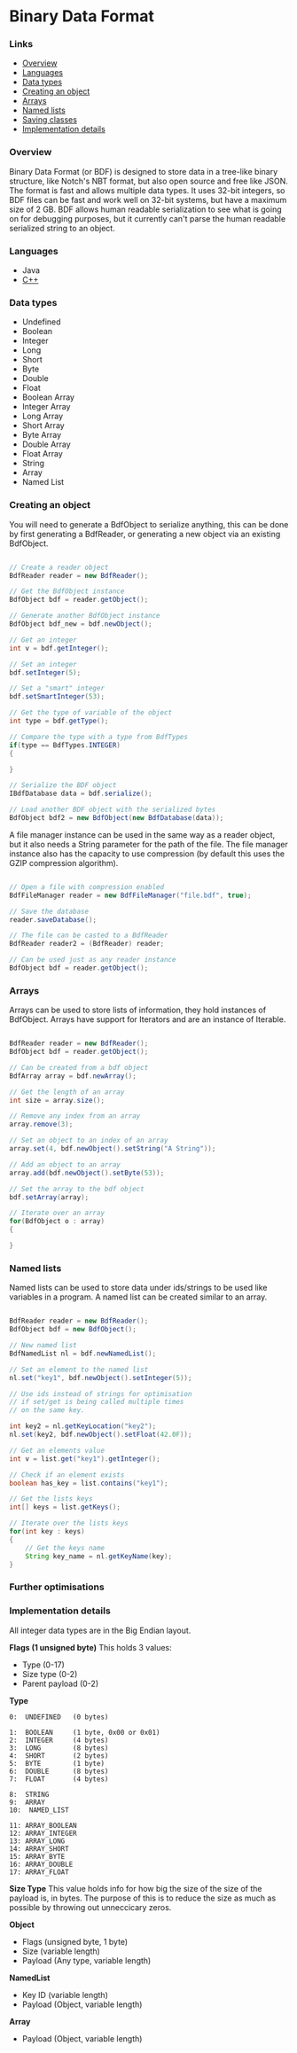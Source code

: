 # Binary Data Format

### Links

- <a href="#overview">Overview</a>
- <a href="#languages">Languages</a>
- <a href="#data-types">Data types</a>
- <a href="#creating-an-object">Creating an object</a>
- <a href="#arrays">Arrays</a>
- <a href="#named-lists">Named lists</a>
- <a href="#saving-classes">Saving classes</a>
- <a href="#implementation-details">Implementation details</a>

### Overview

Binary Data Format (or BDF) is designed to store data in a tree-like binary structure,
like Notch's NBT format, but also open source and free like JSON. The format is
fast and allows multiple data types. It uses 32-bit integers, so BDF files can
be fast and work well on 32-bit systems, but have a maximum size of 2 GB.
BDF allows human readable serialization to see what is going on for debugging
purposes, but it currently can't parse the human readable serialized string to an object.


### Languages

- Java
- <a href="https://github.com/jsrobson10/BdfCpp">C++</a>

### Data types

- Undefined
- Boolean
- Integer
- Long
- Short
- Byte
- Double
- Float
- Boolean Array
- Integer Array
- Long Array
- Short Array
- Byte Array
- Double Array
- Float Array
- String
- Array
- Named List

### Creating an object

You will need to generate a BdfObject to serialize anything,
this can be done by first generating a BdfReader, or generating
a new object via an existing BdfObject.

```java

// Create a reader object
BdfReader reader = new BdfReader();

// Get the BdfObject instance
BdfObject bdf = reader.getObject();

// Generate another BdfObject instance
BdfObject bdf_new = bdf.newObject();

// Get an integer
int v = bdf.getInteger();

// Set an integer
bdf.setInteger(5);

// Set a "smart" integer
bdf.setSmartInteger(53);

// Get the type of variable of the object
int type = bdf.getType();

// Compare the type with a type from BdfTypes
if(type == BdfTypes.INTEGER)
{

}

// Serialize the BDF object
IBdfDatabase data = bdf.serialize();

// Load another BDF object with the serialized bytes
BdfObject bdf2 = new BdfObject(new BdfDatabase(data));

```

A file manager instance can be used in the same way as a reader object,
but it also needs a String parameter for the path of the file. The file
manager instance also has the capacity to use compression (by default this
uses the GZIP compression algorithm).

```java

// Open a file with compression enabled
BdfFileManager reader = new BdfFileManager("file.bdf", true);

// Save the database
reader.saveDatabase();

// The file can be casted to a BdfReader
BdfReader reader2 = (BdfReader) reader;

// Can be used just as any reader instance
BdfObject bdf = reader.getObject();

```

### Arrays

Arrays can be used to store lists of information, they hold instances of
BdfObject. Arrays have support for Iterators and are an instance of Iterable.

```java

BdfReader reader = new BdfReader();
BdfObject bdf = reader.getObject();

// Can be created from a bdf object
BdfArray array = bdf.newArray();

// Get the length of an array
int size = array.size();

// Remove any index from an array
array.remove(3);

// Set an object to an index of an array
array.set(4, bdf.newObject().setString("A String"));

// Add an object to an array
array.add(bdf.newObject().setByte(53));

// Set the array to the bdf object
bdf.setArray(array);

// Iterate over an array
for(BdfObject o : array)
{

}

```

### Named lists

Named lists can be used to store data under ids/strings
to be used like variables in a program. A named list
can be created similar to an array.

```java

BdfReader reader = new BdfReader();
BdfObject bdf = new BdfObject();

// New named list
BdfNamedList nl = bdf.newNamedList();

// Set an element to the named list
nl.set("key1", bdf.newObject().setInteger(5));

// Use ids instead of strings for optimisation
// if set/get is being called multiple times
// on the same key.

int key2 = nl.getKeyLocation("key2");
nl.set(key2, bdf.newObject().setFloat(42.0F));

// Get an elements value
int v = list.get("key1").getInteger();

// Check if an element exists
boolean has_key = list.contains("key1");

// Get the lists keys
int[] keys = list.getKeys();

// Iterate over the lists keys
for(int key : keys)
{
	// Get the keys name
	String key_name = nl.getKeyName(key);
}

```

### Further optimisations


### Implementation details

All integer data types are in the Big Endian layout.

**Flags (1 unsigned byte)**
This holds 3 values:
- Type (0-17)
- Size type (0-2)
- Parent payload (0-2)

**Type**
```
0:  UNDEFINED   (0 bytes)

1:  BOOLEAN     (1 byte, 0x00 or 0x01)
2:  INTEGER     (4 bytes)
3:  LONG        (8 bytes)
4:  SHORT       (2 bytes)
5:  BYTE        (1 byte)
6:  DOUBLE      (8 bytes)
7:  FLOAT       (4 bytes)

8:  STRING
9:  ARRAY
10:  NAMED_LIST

11: ARRAY_BOOLEAN
12: ARRAY_INTEGER
13: ARRAY_LONG
14: ARRAY_SHORT
15: ARRAY_BYTE
16: ARRAY_DOUBLE
17: ARRAY_FLOAT

```

**Size Type**
This value holds info for how big the size of
the size of the payload is, in bytes. The purpose
of this is to reduce the size as much as possible
by throwing out unneccicary zeros.

**Object**
- Flags (unsigned byte, 1 byte)
- Size (variable length)
- Payload (Any type, variable length)

**NamedList**
- Key ID (variable length)
- Payload (Object, variable length)

**Array**
- Payload (Object, variable length)
